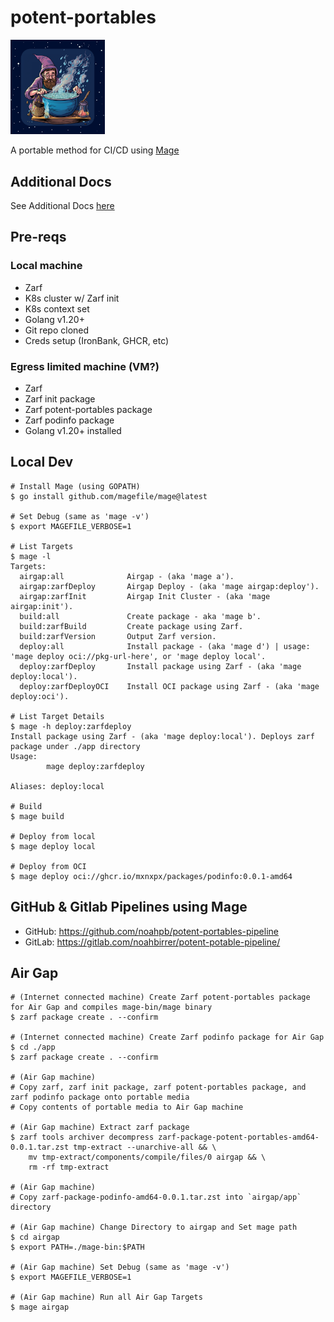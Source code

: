 # potent-portables

<div style="width: 30%; height: 30%">

![Potent Portables](docs/.images/potent-portables.png)

</div>

A portable method for CI/CD using [Mage](https://github.com/magefile/mage#readme)

## Additional Docs

See Additional Docs [here](./docs/README.md)

## Pre-reqs

### Local machine

- Zarf
- K8s cluster w/ Zarf init
- K8s context set
- Golang v1.20+
- Git repo cloned
- Creds setup (IronBank, GHCR, etc)

### Egress limited machine (VM?)

- Zarf
- Zarf init package
- Zarf potent-portables package
- Zarf podinfo package
- Golang v1.20+ installed

## Local Dev

```console
# Install Mage (using GOPATH)
$ go install github.com/magefile/mage@latest

# Set Debug (same as 'mage -v')
$ export MAGEFILE_VERBOSE=1

# List Targets
$ mage -l
Targets:
  airgap:all              Airgap - (aka 'mage a').
  airgap:zarfDeploy       Airgap Deploy - (aka 'mage airgap:deploy').
  airgap:zarfInit         Airgap Init Cluster - (aka 'mage airgap:init').
  build:all               Create package - aka 'mage b'.
  build:zarfBuild         Create package using Zarf.
  build:zarfVersion       Output Zarf version.
  deploy:all              Install package - (aka 'mage d') | usage: 'mage deploy oci://pkg-url-here', or 'mage deploy local'.
  deploy:zarfDeploy       Install package using Zarf - (aka 'mage deploy:local').
  deploy:zarfDeployOCI    Install OCI package using Zarf - (aka 'mage deploy:oci').

# List Target Details
$ mage -h deploy:zarfdeploy
Install package using Zarf - (aka 'mage deploy:local'). Deploys zarf package under ./app directory
Usage:
        mage deploy:zarfdeploy

Aliases: deploy:local

# Build
$ mage build

# Deploy from local
$ mage deploy local

# Deploy from OCI
$ mage deploy oci://ghcr.io/mxnxpx/packages/podinfo:0.0.1-amd64
```

## GitHub & Gitlab Pipelines using Mage

- GitHub: https://github.com/noahpb/potent-portables-pipeline
- GitLab: https://gitlab.com/noahbirrer/potent-potable-pipeline/

## Air Gap

```console
# (Internet connected machine) Create Zarf potent-portables package for Air Gap and compiles mage-bin/mage binary
$ zarf package create . --confirm

# (Internet connected machine) Create Zarf podinfo package for Air Gap
$ cd ./app
$ zarf package create . --confirm

# (Air Gap machine)
# Copy zarf, zarf init package, zarf potent-portables package, and zarf podinfo package onto portable media
# Copy contents of portable media to Air Gap machine

# (Air Gap machine) Extract zarf package
$ zarf tools archiver decompress zarf-package-potent-portables-amd64-0.0.1.tar.zst tmp-extract --unarchive-all && \
    mv tmp-extract/components/compile/files/0 airgap && \
    rm -rf tmp-extract

# (Air Gap machine)
# Copy zarf-package-podinfo-amd64-0.0.1.tar.zst into `airgap/app` directory

# (Air Gap machine) Change Directory to airgap and Set mage path
$ cd airgap
$ export PATH=./mage-bin:$PATH

# (Air Gap machine) Set Debug (same as 'mage -v')
$ export MAGEFILE_VERBOSE=1

# (Air Gap machine) Run all Air Gap Targets
$ mage airgap
```

